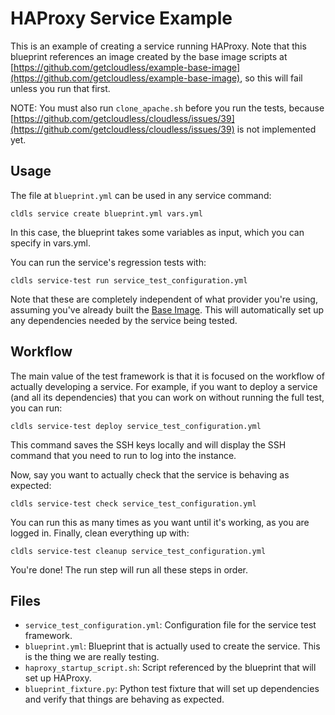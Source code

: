# HAProxy Service Example

This is an example of creating a service running HAProxy.  Note that this
blueprint references an image created by the base image scripts at
[https://github.com/getcloudless/example-base-image](https://github.com/getcloudless/example-base-image),
so this will fail unless you run that first.

NOTE: You must also run `clone_apache.sh` before you run the tests, because
[https://github.com/getcloudless/cloudless/issues/39](https://github.com/getcloudless/cloudless/issues/39)
is not implemented yet.

## Usage

The file at `blueprint.yml` can be used in any service command:

```
cldls service create blueprint.yml vars.yml
```

In this case, the blueprint takes some variables as input, which you can specify
in vars.yml.

You can run the service's regression tests with:

```
cldls service-test run service_test_configuration.yml
```

Note that these are completely independent of what provider you're using,
assuming you've already built the [Base
Image](https://github.com/getcloudless/example-base-image).  This will
automatically set up any dependencies needed by the service being tested.

## Workflow

The main value of the test framework is that it is focused on the workflow of
actually developing a service.  For example, if you want to deploy a service
(and all its dependencies) that you can work on without running the full test,
you can run:

```
cldls service-test deploy service_test_configuration.yml
```

This command saves the SSH keys locally and will display the SSH command that
you need to run to log into the instance.

Now, say you want to actually check that the service is behaving as expected:

```
cldls service-test check service_test_configuration.yml
```

You can run this as many times as you want until it's working, as you are logged
in.  Finally, clean everything up with:

```
cldls service-test cleanup service_test_configuration.yml
```

You're done!  The run step will run all these steps in order.

## Files

- `service_test_configuration.yml`: Configuration file for the service test
  framework.
- `blueprint.yml`: Blueprint that is actually used to create the service.  This
  is the thing we are really testing.
- `haproxy_startup_script.sh`: Script referenced by the blueprint that will set
  up HAProxy.
- `blueprint_fixture.py`: Python test fixture that will set up dependencies and
  verify that things are behaving as expected.
